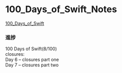 # 100_Days_of_Swift_Notes
[100_Days_of_Swift](https://www.hackingwithswift.com/100)  
### 進捗
100 Days of Swift(8/100)  
closures:  
Day 6 – closures part one  
Day 7 – closures part two  


